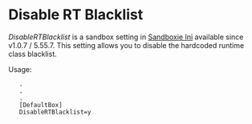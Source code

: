 # Disable RT Blacklist

_DisableRTBlacklist_ is a sandbox setting in [Sandboxie Ini](SandboxieIni.md) available since v1.0.7 / 5.55.7. This setting allows you to disable the hardcoded runtime class blacklist.

Usage:
```
   .
   .
   .
   [DefaultBox]
   DisableRTBlacklist=y
```
